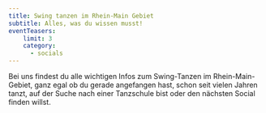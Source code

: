 ```yaml
---
title: Swing tanzen im Rhein-Main Gebiet
subtitle: Alles, was du wissen musst!
eventTeasers:
    limit: 3
    category:
      - socials
---
```


Bei uns findest du alle wichtigen Infos zum Swing-Tanzen im Rhein-Main-Gebiet, ganz egal ob du gerade angefangen hast, schon seit vielen Jahren tanzt, auf der Suche nach einer Tanzschule bist oder den nächsten Social finden willst.
